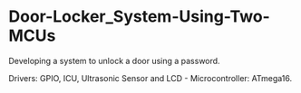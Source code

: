 # Door-Locker_System-Using-Two-MCUs
Developing a system to unlock a door using a password.

Drivers: GPIO, ICU, Ultrasonic Sensor and LCD - Microcontroller: ATmega16.
